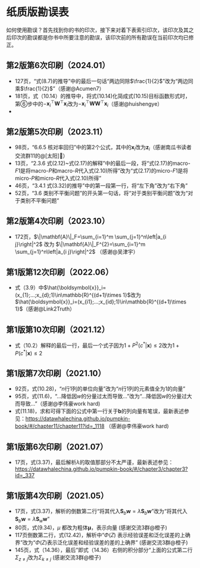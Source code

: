 # 纸质版勘误表

如何使用勘误？首先找到你的书的印次，接下来对着下表索引印次，该印次及其之后印次的勘误都是你书中所要注意的勘误，该印次前的所有勘误在当前印次均已修正。

## 第2版第6次印刷（2024.01）
- 127页，“式(8.7)的推导”中的最后一句话“两边同除$\frac{1}{2}$”改为“两边同乘$\frac{1}{2}$”（感谢@Acumen7）
- 181页，式（10.14）的推导中，将式(10.14)化简成式(10.15)目标函数形式时，第⑥步中的$-\boldsymbol{x}_i^{\top}\mathbf{W}^{\top} \mathbf{x}_i$改为$-\boldsymbol{x}_i^{\top} \mathbf{W}\mathbf{W}^{\top} \mathbf{x}_i$（感谢@huishengye）
- 

## 第2版第5次印刷（2023.11）
- 98页，“6.6.5 核对率回归”中的第2个公式，其中的$\boldsymbol{x}_{i}$改为$\boldsymbol{z}_{i}$（感谢南瓜书读者交流群11的@[太阳]🌈）
- 13页，“2.3.6 式(2.12)~式(2.17)的解释”中的最后一段，将“式(2.17)的$\text{macro-}F1$是将$\text{macro-}P$和$\text{macro-}R$代入式(2.10)所得”改为“式(2.17)的$\text{micro-}F1$是将$\text{micro-}P$和$\text{micro-}R$代入式(2.10)所得”
- 46页，“3.4.1 式(3.32)的推导”中的第一段第一行，将“左下角”改为“右下角”
- 52页，“3.6 类别不平衡问题”的开头第一句话，将“对于类别平衡问题”改为“对于类别不平衡问题”

## 第2版第4次印刷（2023.10）
- 172页，$\|\mathbf{A}\|_F=\sum_{i=1}^m \sum_{j=1}^n\left|a_{i j}\right|^2$ 改为 $\|\mathbf{A}\|_F^{2}=\sum_{i=1}^m \sum_{j=1}^n\left|a_{i j}\right|^2$ （感谢@吴津宇）

## 第1版第12次印刷（2022.06）
- 式（3.9）中$\hat{\boldsymbol{x}}_i=(x_{1};...;x_{d};1)\in\mathbb{R}^{(d+1)\times 1}$改为$\hat{\boldsymbol{x}}_i=(x_{i1};...;x_{id};1)\in\mathbb{R}^{(d+1)\times 1}$（感谢@Link2Truth）

## 第1版第10次印刷（2021.12）
- 式（10.2）解释的最后一行，最后一个式子因为$1 + P^2\left(c^{*} | \boldsymbol{x}\right)\leqslant 2$改为$1 + P\left(c^{*} | \boldsymbol{x}\right)\leqslant 2$

## 第1版第7次印刷（2021.10）
- 92页，式(10.28)，“$n$行1列的单位向量”改为“$n$行1列的元素值全为1的向量”
- 95页，式(11.6)，“...降低因$w$的分量过太而导致...”改为“...降低因$w$的分量过大而导致...”（感谢@李伟豪work hard)
- 式(11.18)，求和可得下面的公式中第一行关于$\boldsymbol{b}$的列向量有笔误，最新表述参见：https://datawhalechina.github.io/pumpkin-book/#/chapter11/chapter11?id=_1118 （感谢@李伟豪work hard)

## 第1版第6次印刷（2021.07）
- 17页，式(3.37)，最后解析$\lambda$的取值那部分不太严谨，最新表述参见：https://datawhalechina.github.io/pumpkin-book/#/chapter3/chapter3?id=_337

## 第1版第4次印刷（2021.05）
- 17页，式(3.37)，解析的倒数第二行“将其代入$\mathbf{S}_{b} \boldsymbol{w}=\lambda \mathbf{S}_{b} \boldsymbol{w}$”改为“将其代入$\mathbf{S}_{b} \boldsymbol{w}=\lambda \mathbf{S}_{w} \boldsymbol{w}$”
- 80页，式(9.34)，$\mu$ 都改为粗体$\boldsymbol{\mu}$，表示向量 (感谢交流3群@橙子)
- 117页倒数第二行，式(12.42)，解析中“$\Phi(Z)$ 表示经验误差和泛化误差的上确界”改为“$\Phi(Z)$表示泛化误差和经验误差的差的上确界” (感谢交流3群@橙子)
- 145页，式（14.36），最后”即式（14.36）右侧的积分部分“上面的公式第二行$\Sigma_{z\ne j}$改为$\Sigma_{k\ne j}$ (感谢交流3群@橙子)
